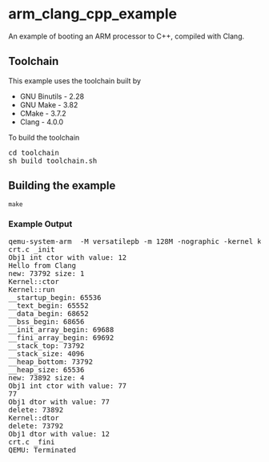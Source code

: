 # arm_clang_cpp_example

An example of booting an ARM processor to C++, compiled with Clang.  

## Toolchain

This example uses the toolchain built by 

* GNU Binutils - 2.28
* GNU Make - 3.82
* CMake - 3.7.2
* Clang - 4.0.0

To build the toolchain

<pre>
cd toolchain
sh build_toolchain.sh
</pre>

## Building the example

`make`

### Example Output

<pre>
qemu-system-arm  -M versatilepb -m 128M -nographic -kernel kernel.bin
crt.c _init
Obj1 int ctor with value: 12
Hello from Clang
new: 73792 size: 1
Kernel::ctor
Kernel::run
__startup_begin: 65536
__text_begin: 65552
__data_begin: 68652
__bss_begin: 68656
__init_array_begin: 69688
__fini_array_begin: 69692
__stack_top: 73792
__stack_size: 4096
__heap_bottom: 73792
__heap_size: 65536
new: 73892 size: 4
Obj1 int ctor with value: 77
77
Obj1 dtor with value: 77
delete: 73892
Kernel::dtor
delete: 73792
Obj1 dtor with value: 12
crt.c _fini
QEMU: Terminated
</pre>
